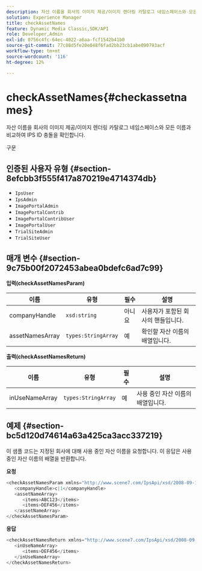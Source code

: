 ```yaml
---
description: 자산 이름을 회사의 이미지 제공/이미지 렌더링 카탈로그 네임스페이스와 모든 이름과 비교하여 IPS ID 충돌을 확인합니다.
solution: Experience Manager
title: checkAssetNames
feature: Dynamic Media Classic,SDK/API
role: Developer,Admin
exl-id: 0756c4fc-64ec-4022-a6aa-fcf1542b41b0
source-git-commit: 77c88d5fe20e048f6fad2bb23cb1abe090793acf
workflow-type: tm+mt
source-wordcount: '116'
ht-degree: 12%

---
```


# checkAssetNames{#checkassetnames}

자산 이름을 회사의 이미지 제공/이미지 렌더링 카탈로그 네임스페이스와 모든 이름과 비교하여 IPS ID 충돌을 확인합니다.

구문

## 인증된 사용자 유형 {#section-8efcbb3f555f417a870219e4714374db}

* `IpsUser`
* `IpsAdmin`
* `ImagePortalAdmin`
* `ImagePortalContrib`
* `ImagePortalContribUser`
* `ImagePortalUser`
* `TrialSiteAdmin`
* `TrialSiteUser`

## 매개 변수 {#section-9c75b00f2072453abea0bdefc6ad7c99}

**입력(checkAssetNamesParam)**

| 이름 | 유형 | 필수 | 설명 |
|---|---|---|---|
| companyHandle | `xsd:string` | 아니요 | 사용자가 포함된 회사의 핸들입니다. |
| assetNamesArray | `types:StringArray` | 예 | 확인할 자산 이름의 배열입니다. |

**출력(checkAssetNamesReturn)**

| 이름 | 유형 | 필수 | 설명 |
|---|---|---|---|
| inUseNameArray | `types:StringArray` | 예 | 사용 중인 자산 이름의 배열입니다. |

## 예제 {#section-bc5d120d74614a63a425ca3acc337219}

이 샘플 코드는 지정된 회사에 대해 사용 중인 자산 이름을 요청합니다. 이 응답은 사용 중인 자산 이름의 배열을 반환합니다.

**요청**

```java
<checkAssetNamesParam xmlns="http://www.scene7.com/IpsApi/xsd/2008-09-10">
   <companyHandle>c|1</companyHandle>
   <assetNameArray>
      <items>ABC123</items>
      <items>DEF456</items>
   </assetNameArray>
</checkAssetNamesParam>
```

**응답**

```java
<checkAssetNamesReturn xmlns="http://www.scene7.com/IpsApi/xsd/2008-09-10">
   <inUseNameArray>
      <items>DEF456</items>
   </inUseNameArray>
</checkAssetNamesReturn>
```
